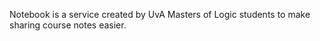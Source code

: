 Notebook is a service created by UvA Masters of Logic students to make sharing course notes easier.
